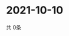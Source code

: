 # 2021-10-10
  共 0条

  <!-- BEGIN -->
  <!-- 最后更新时间Sun Oct 10 2021 01:49:33 GMT+0000 (Coordinated Universal Time) -->
  
  <!-- END -->
  
  